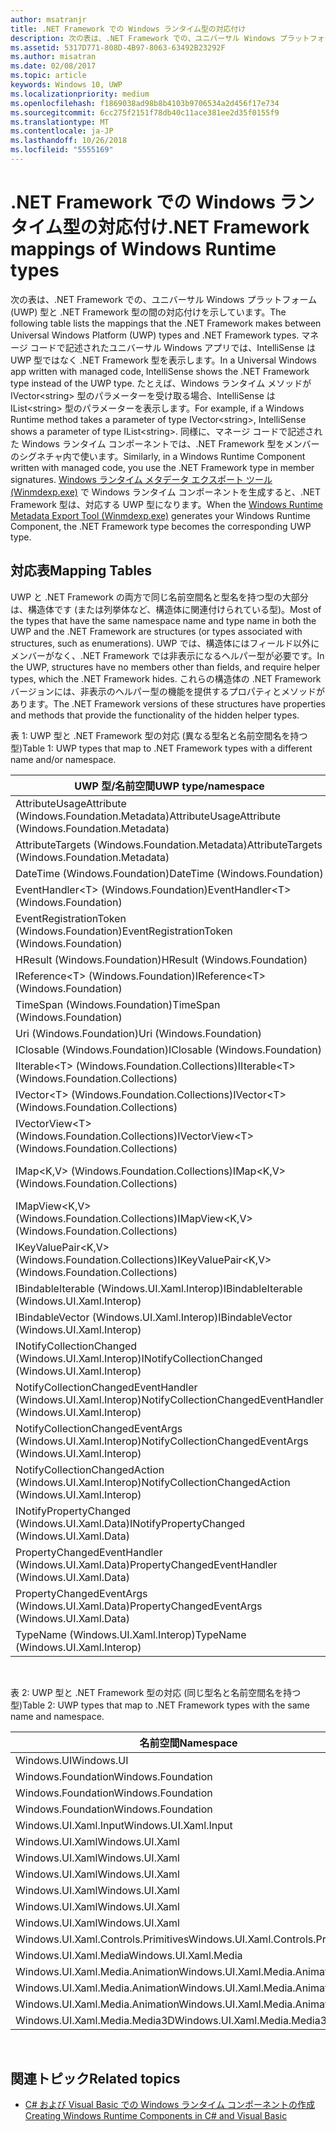 ```yaml
---
author: msatranjr
title: .NET Framework での Windows ランタイム型の対応付け
description: 次の表は、.NET Framework での、ユニバーサル Windows プラットフォーム (UWP) 型と .NET Framework 型の間の対応付けを示しています。
ms.assetid: 5317D771-808D-4B97-8063-63492B23292F
ms.author: misatran
ms.date: 02/08/2017
ms.topic: article
keywords: Windows 10, UWP
ms.localizationpriority: medium
ms.openlocfilehash: f1869038ad98b8b4103b9706534a2d456f17e734
ms.sourcegitcommit: 6cc275f2151f78db40c11ace381ee2d35f0155f9
ms.translationtype: MT
ms.contentlocale: ja-JP
ms.lasthandoff: 10/26/2018
ms.locfileid: "5555169"
---
```

# <a name="net-framework-mappings-of-windows-runtime-types"></a><span data-ttu-id="24af7-104">.NET Framework での Windows ランタイム型の対応付け</span><span class="sxs-lookup"><span data-stu-id="24af7-104">.NET Framework mappings of Windows Runtime types</span></span>



<span data-ttu-id="24af7-105">次の表は、.NET Framework での、ユニバーサル Windows プラットフォーム (UWP) 型と .NET Framework 型の間の対応付けを示しています。</span><span class="sxs-lookup"><span data-stu-id="24af7-105">The following table lists the mappings that the .NET Framework makes between Universal Windows Platform (UWP) types and .NET Framework types.</span></span> <span data-ttu-id="24af7-106">マネージ コードで記述されたユニバーサル Windows アプリでは、IntelliSense は UWP 型ではなく .NET Framework 型を表示します。</span><span class="sxs-lookup"><span data-stu-id="24af7-106">In a Universal Windows app written with managed code, IntelliSense shows the .NET Framework type instead of the UWP type.</span></span> <span data-ttu-id="24af7-107">たとえば、Windows ランタイム メソッドが IVector&lt;string&gt; 型のパラメーターを受け取る場合、IntelliSense は IList&lt;string&gt; 型のパラメーターを表示します。</span><span class="sxs-lookup"><span data-stu-id="24af7-107">For example, if a Windows Runtime method takes a parameter of type IVector&lt;string&gt;, IntelliSense shows a parameter of type IList&lt;string&gt;.</span></span> <span data-ttu-id="24af7-108">同様に、マネージ コードで記述された Windows ランタイム コンポーネントでは、.NET Framework 型をメンバーのシグネチャ内で使います。</span><span class="sxs-lookup"><span data-stu-id="24af7-108">Similarly, in a Windows Runtime Component written with managed code, you use the .NET Framework type in member signatures.</span></span> <span data-ttu-id="24af7-109">[Windows ランタイム メタデータ エクスポート ツール (Winmdexp.exe)](https://msdn.microsoft.com/library/hh925576.aspx) で Windows ランタイム コンポーネントを生成すると、.NET Framework 型は、対応する UWP 型になります。</span><span class="sxs-lookup"><span data-stu-id="24af7-109">When the [Windows Runtime Metadata Export Tool (Winmdexp.exe)](https://msdn.microsoft.com/library/hh925576.aspx) generates your Windows Runtime Component, the .NET Framework type becomes the corresponding UWP type.</span></span>

## <a name="mapping-tables"></a><span data-ttu-id="24af7-110">対応表</span><span class="sxs-lookup"><span data-stu-id="24af7-110">Mapping Tables</span></span>


<span data-ttu-id="24af7-111">UWP と .NET Framework の両方で同じ名前空間名と型名を持つ型の大部分は、構造体です (または列挙体など、構造体に関連付けられている型)。</span><span class="sxs-lookup"><span data-stu-id="24af7-111">Most of the types that have the same namespace name and type name in both the UWP and the .NET Framework are structures (or types associated with structures, such as enumerations).</span></span> <span data-ttu-id="24af7-112">UWP では、構造体にはフィールド以外にメンバーがなく、.NET Framework では非表示になるヘルパー型が必要です。</span><span class="sxs-lookup"><span data-stu-id="24af7-112">In the UWP, structures have no members other than fields, and require helper types, which the .NET Framework hides.</span></span> <span data-ttu-id="24af7-113">これらの構造体の .NET Framework バージョンには、非表示のヘルパー型の機能を提供するプロパティとメソッドがあります。</span><span class="sxs-lookup"><span data-stu-id="24af7-113">The .NET Framework versions of these structures have properties and methods that provide the functionality of the hidden helper types.</span></span>

<span data-ttu-id="24af7-114">表 1: UWP 型と .NET Framework 型の対応 (異なる型名と名前空間名を持つ型)</span><span class="sxs-lookup"><span data-stu-id="24af7-114">Table 1: UWP types that map to .NET Framework types with a different name and/or namespace.</span></span>

| <span data-ttu-id="24af7-115">UWP 型/名前空間</span><span class="sxs-lookup"><span data-stu-id="24af7-115">UWP type/namespace</span></span>                                            | <span data-ttu-id="24af7-116">.NET Framework 型/名前空間</span><span class="sxs-lookup"><span data-stu-id="24af7-116">.NET Framework type/namespace</span></span>                                          | <span data-ttu-id="24af7-117">.NET Framework アセンブリ</span><span class="sxs-lookup"><span data-stu-id="24af7-117">.NET Framework assembly</span></span>                           |
|---------------------------------------------------------------|------------------------------------------------------------------------|---------------------------------------------------|
| <span data-ttu-id="24af7-118">AttributeUsageAttribute (Windows.Foundation.Metadata)</span><span class="sxs-lookup"><span data-stu-id="24af7-118">AttributeUsageAttribute (Windows.Foundation.Metadata)</span></span>         | <span data-ttu-id="24af7-119">AttributeUsageAttribute (System)</span><span class="sxs-lookup"><span data-stu-id="24af7-119">AttributeUsageAttribute (System)</span></span>                                       | <span data-ttu-id="24af7-120">System.Runtime.dll</span><span class="sxs-lookup"><span data-stu-id="24af7-120">System.Runtime.dll</span></span>                                |
| <span data-ttu-id="24af7-121">AttributeTargets (Windows.Foundation.Metadata)</span><span class="sxs-lookup"><span data-stu-id="24af7-121">AttributeTargets (Windows.Foundation.Metadata)</span></span>                | <span data-ttu-id="24af7-122">AttributeTargets (System)</span><span class="sxs-lookup"><span data-stu-id="24af7-122">AttributeTargets (System)</span></span>                                              | <span data-ttu-id="24af7-123">System.Runtime.dll</span><span class="sxs-lookup"><span data-stu-id="24af7-123">System.Runtime.dll</span></span>                                |
| <span data-ttu-id="24af7-124">DateTime (Windows.Foundation)</span><span class="sxs-lookup"><span data-stu-id="24af7-124">DateTime (Windows.Foundation)</span></span>                                 | <span data-ttu-id="24af7-125">DateTimeOffset (System)</span><span class="sxs-lookup"><span data-stu-id="24af7-125">DateTimeOffset (System)</span></span>                                                | <span data-ttu-id="24af7-126">System.Runtime.dll</span><span class="sxs-lookup"><span data-stu-id="24af7-126">System.Runtime.dll</span></span>                                |
| <span data-ttu-id="24af7-127">EventHandler&lt;T&gt; (Windows.Foundation)</span><span class="sxs-lookup"><span data-stu-id="24af7-127">EventHandler&lt;T&gt; (Windows.Foundation)</span></span>                    | <span data-ttu-id="24af7-128">EventHandler&lt;T&gt; (System)</span><span class="sxs-lookup"><span data-stu-id="24af7-128">EventHandler&lt;T&gt; (System)</span></span>                                         | <span data-ttu-id="24af7-129">System.Runtime.dll</span><span class="sxs-lookup"><span data-stu-id="24af7-129">System.Runtime.dll</span></span>                                |
| <span data-ttu-id="24af7-130">EventRegistrationToken (Windows.Foundation)</span><span class="sxs-lookup"><span data-stu-id="24af7-130">EventRegistrationToken (Windows.Foundation)</span></span>                   | <span data-ttu-id="24af7-131">EventRegistrationToken (System.Runtime.InteropServices.WindowsRuntime)</span><span class="sxs-lookup"><span data-stu-id="24af7-131">EventRegistrationToken (System.Runtime.InteropServices.WindowsRuntime)</span></span> | <span data-ttu-id="24af7-132">System.Runtime.InteropServices.WindowsRuntime.dll</span><span class="sxs-lookup"><span data-stu-id="24af7-132">System.Runtime.InteropServices.WindowsRuntime.dll</span></span> |
| <span data-ttu-id="24af7-133">HResult (Windows.Foundation)</span><span class="sxs-lookup"><span data-stu-id="24af7-133">HResult (Windows.Foundation)</span></span>                                  | <span data-ttu-id="24af7-134">Exception (System)</span><span class="sxs-lookup"><span data-stu-id="24af7-134">Exception (System)</span></span>                                                     | <span data-ttu-id="24af7-135">System.Runtime.dll</span><span class="sxs-lookup"><span data-stu-id="24af7-135">System.Runtime.dll</span></span>                                |
| <span data-ttu-id="24af7-136">IReference&lt;T&gt; (Windows.Foundation)</span><span class="sxs-lookup"><span data-stu-id="24af7-136">IReference&lt;T&gt; (Windows.Foundation)</span></span>                      | <span data-ttu-id="24af7-137">Nullable&lt;T&gt; (System)</span><span class="sxs-lookup"><span data-stu-id="24af7-137">Nullable&lt;T&gt; (System)</span></span>                                             | <span data-ttu-id="24af7-138">System.Runtime.dll</span><span class="sxs-lookup"><span data-stu-id="24af7-138">System.Runtime.dll</span></span>                                |
| <span data-ttu-id="24af7-139">TimeSpan (Windows.Foundation)</span><span class="sxs-lookup"><span data-stu-id="24af7-139">TimeSpan (Windows.Foundation)</span></span>                                 | <span data-ttu-id="24af7-140">TimeSpan (System)</span><span class="sxs-lookup"><span data-stu-id="24af7-140">TimeSpan (System)</span></span>                                                      | <span data-ttu-id="24af7-141">System.Runtime.dll</span><span class="sxs-lookup"><span data-stu-id="24af7-141">System.Runtime.dll</span></span>                                |
| <span data-ttu-id="24af7-142">Uri (Windows.Foundation)</span><span class="sxs-lookup"><span data-stu-id="24af7-142">Uri (Windows.Foundation)</span></span>                                      | <span data-ttu-id="24af7-143">Uri (System)</span><span class="sxs-lookup"><span data-stu-id="24af7-143">Uri (System)</span></span>                                                           | <span data-ttu-id="24af7-144">System.Runtime.dll</span><span class="sxs-lookup"><span data-stu-id="24af7-144">System.Runtime.dll</span></span>                                |
| <span data-ttu-id="24af7-145">IClosable (Windows.Foundation)</span><span class="sxs-lookup"><span data-stu-id="24af7-145">IClosable (Windows.Foundation)</span></span>                                | <span data-ttu-id="24af7-146">IDisposable (System)</span><span class="sxs-lookup"><span data-stu-id="24af7-146">IDisposable (System)</span></span>                                                   | <span data-ttu-id="24af7-147">System.Runtime.dll</span><span class="sxs-lookup"><span data-stu-id="24af7-147">System.Runtime.dll</span></span>                                |
| <span data-ttu-id="24af7-148">IIterable&lt;T&gt; (Windows.Foundation.Collections)</span><span class="sxs-lookup"><span data-stu-id="24af7-148">IIterable&lt;T&gt; (Windows.Foundation.Collections)</span></span>           | <span data-ttu-id="24af7-149">IEnumerable&lt;T&gt; (System.Collections.Generic)</span><span class="sxs-lookup"><span data-stu-id="24af7-149">IEnumerable&lt;T&gt; (System.Collections.Generic)</span></span>                      | <span data-ttu-id="24af7-150">System.Runtime.dll</span><span class="sxs-lookup"><span data-stu-id="24af7-150">System.Runtime.dll</span></span>                                |
| <span data-ttu-id="24af7-151">IVector&lt;T&gt; (Windows.Foundation.Collections)</span><span class="sxs-lookup"><span data-stu-id="24af7-151">IVector&lt;T&gt; (Windows.Foundation.Collections)</span></span>             | <span data-ttu-id="24af7-152">IList&lt;T&gt; (System.Collections.Generic)</span><span class="sxs-lookup"><span data-stu-id="24af7-152">IList&lt;T&gt; (System.Collections.Generic)</span></span>                            | <span data-ttu-id="24af7-153">System.Runtime.dll</span><span class="sxs-lookup"><span data-stu-id="24af7-153">System.Runtime.dll</span></span>                                |
| <span data-ttu-id="24af7-154">IVectorView&lt;T&gt; (Windows.Foundation.Collections)</span><span class="sxs-lookup"><span data-stu-id="24af7-154">IVectorView&lt;T&gt; (Windows.Foundation.Collections)</span></span>         | <span data-ttu-id="24af7-155">IReadOnlyList&lt;T&gt; (System.Collections.Generic)</span><span class="sxs-lookup"><span data-stu-id="24af7-155">IReadOnlyList&lt;T&gt; (System.Collections.Generic)</span></span>                    | <span data-ttu-id="24af7-156">System.Runtime.dll</span><span class="sxs-lookup"><span data-stu-id="24af7-156">System.Runtime.dll</span></span>                                |
| <span data-ttu-id="24af7-157">IMap&lt;K,V&gt; (Windows.Foundation.Collections)</span><span class="sxs-lookup"><span data-stu-id="24af7-157">IMap&lt;K,V&gt; (Windows.Foundation.Collections)</span></span>              | <span data-ttu-id="24af7-158">IDictionary&lt;TKey,TValue&gt; (System.Collections.Generic)</span><span class="sxs-lookup"><span data-stu-id="24af7-158">IDictionary&lt;TKey,TValue&gt; (System.Collections.Generic)</span></span>            | <span data-ttu-id="24af7-159">System.Runtime.dll</span><span class="sxs-lookup"><span data-stu-id="24af7-159">System.Runtime.dll</span></span>                                |
| <span data-ttu-id="24af7-160">IMapView&lt;K,V&gt; (Windows.Foundation.Collections)</span><span class="sxs-lookup"><span data-stu-id="24af7-160">IMapView&lt;K,V&gt; (Windows.Foundation.Collections)</span></span>          | <span data-ttu-id="24af7-161">IReadOnlyDictionary&lt;TKey,TValue&gt; (System.Collections.Generic)</span><span class="sxs-lookup"><span data-stu-id="24af7-161">IReadOnlyDictionary&lt;TKey,TValue&gt; (System.Collections.Generic)</span></span>    | <span data-ttu-id="24af7-162">System.Runtime.dll</span><span class="sxs-lookup"><span data-stu-id="24af7-162">System.Runtime.dll</span></span>                                |
| <span data-ttu-id="24af7-163">IKeyValuePair&lt;K,V&gt; (Windows.Foundation.Collections)</span><span class="sxs-lookup"><span data-stu-id="24af7-163">IKeyValuePair&lt;K,V&gt; (Windows.Foundation.Collections)</span></span>     | <span data-ttu-id="24af7-164">KeyValuePair&lt;TKey,TValue&gt; (System.Collections.Generic)</span><span class="sxs-lookup"><span data-stu-id="24af7-164">KeyValuePair&lt;TKey,TValue&gt; (System.Collections.Generic)</span></span>           | <span data-ttu-id="24af7-165">System.Runtime.dll</span><span class="sxs-lookup"><span data-stu-id="24af7-165">System.Runtime.dll</span></span>                                |
| <span data-ttu-id="24af7-166">IBindableIterable (Windows.UI.Xaml.Interop)</span><span class="sxs-lookup"><span data-stu-id="24af7-166">IBindableIterable (Windows.UI.Xaml.Interop)</span></span>                   | <span data-ttu-id="24af7-167">IEnumerable (System.Collections)</span><span class="sxs-lookup"><span data-stu-id="24af7-167">IEnumerable (System.Collections)</span></span>                                       | <span data-ttu-id="24af7-168">System.Runtime.dll</span><span class="sxs-lookup"><span data-stu-id="24af7-168">System.Runtime.dll</span></span>                                |
| <span data-ttu-id="24af7-169">IBindableVector (Windows.UI.Xaml.Interop)</span><span class="sxs-lookup"><span data-stu-id="24af7-169">IBindableVector (Windows.UI.Xaml.Interop)</span></span>                     | <span data-ttu-id="24af7-170">IList (System.Collections)</span><span class="sxs-lookup"><span data-stu-id="24af7-170">IList (System.Collections)</span></span>                                             | <span data-ttu-id="24af7-171">System.Runtime.dll</span><span class="sxs-lookup"><span data-stu-id="24af7-171">System.Runtime.dll</span></span>                                |
| <span data-ttu-id="24af7-172">INotifyCollectionChanged (Windows.UI.Xaml.Interop)</span><span class="sxs-lookup"><span data-stu-id="24af7-172">INotifyCollectionChanged (Windows.UI.Xaml.Interop)</span></span>            | <span data-ttu-id="24af7-173">INotifyCollectionChanged (System.Collections.Specialized)</span><span class="sxs-lookup"><span data-stu-id="24af7-173">INotifyCollectionChanged (System.Collections.Specialized)</span></span>              | <span data-ttu-id="24af7-174">System.ObjectModel.dll</span><span class="sxs-lookup"><span data-stu-id="24af7-174">System.ObjectModel.dll</span></span>                            |
| <span data-ttu-id="24af7-175">NotifyCollectionChangedEventHandler (Windows.UI.Xaml.Interop)</span><span class="sxs-lookup"><span data-stu-id="24af7-175">NotifyCollectionChangedEventHandler (Windows.UI.Xaml.Interop)</span></span> | <span data-ttu-id="24af7-176">NotifyCollectionChangedEventHandler (System.Collections.Specialized)</span><span class="sxs-lookup"><span data-stu-id="24af7-176">NotifyCollectionChangedEventHandler (System.Collections.Specialized)</span></span>   | <span data-ttu-id="24af7-177">System.ObjectModel.dll</span><span class="sxs-lookup"><span data-stu-id="24af7-177">System.ObjectModel.dll</span></span>                            |
| <span data-ttu-id="24af7-178">NotifyCollectionChangedEventArgs (Windows.UI.Xaml.Interop)</span><span class="sxs-lookup"><span data-stu-id="24af7-178">NotifyCollectionChangedEventArgs (Windows.UI.Xaml.Interop)</span></span>    | <span data-ttu-id="24af7-179">NotifyCollectionChangedEventArgs (System.Collections.Specialized)</span><span class="sxs-lookup"><span data-stu-id="24af7-179">NotifyCollectionChangedEventArgs (System.Collections.Specialized)</span></span>      | <span data-ttu-id="24af7-180">System.ObjectModel.dll</span><span class="sxs-lookup"><span data-stu-id="24af7-180">System.ObjectModel.dll</span></span>                            |
| <span data-ttu-id="24af7-181">NotifyCollectionChangedAction (Windows.UI.Xaml.Interop)</span><span class="sxs-lookup"><span data-stu-id="24af7-181">NotifyCollectionChangedAction (Windows.UI.Xaml.Interop)</span></span>       | <span data-ttu-id="24af7-182">NotifyCollectionChangedAction (System.Collections.Specialized)</span><span class="sxs-lookup"><span data-stu-id="24af7-182">NotifyCollectionChangedAction (System.Collections.Specialized)</span></span>         | <span data-ttu-id="24af7-183">System.ObjectModel.dll</span><span class="sxs-lookup"><span data-stu-id="24af7-183">System.ObjectModel.dll</span></span>                            |
| <span data-ttu-id="24af7-184">INotifyPropertyChanged (Windows.UI.Xaml.Data)</span><span class="sxs-lookup"><span data-stu-id="24af7-184">INotifyPropertyChanged (Windows.UI.Xaml.Data)</span></span>                 | <span data-ttu-id="24af7-185">INotifyPropertyChanged (System.ComponentModel)</span><span class="sxs-lookup"><span data-stu-id="24af7-185">INotifyPropertyChanged (System.ComponentModel)</span></span>                         | <span data-ttu-id="24af7-186">System.ObjectModel.dll</span><span class="sxs-lookup"><span data-stu-id="24af7-186">System.ObjectModel.dll</span></span>                            |
| <span data-ttu-id="24af7-187">PropertyChangedEventHandler (Windows.UI.Xaml.Data)</span><span class="sxs-lookup"><span data-stu-id="24af7-187">PropertyChangedEventHandler (Windows.UI.Xaml.Data)</span></span>            | <span data-ttu-id="24af7-188">PropertyChangedEventHandler (System.ComponentModel)</span><span class="sxs-lookup"><span data-stu-id="24af7-188">PropertyChangedEventHandler (System.ComponentModel)</span></span>                    | <span data-ttu-id="24af7-189">System.ObjectModel.dll</span><span class="sxs-lookup"><span data-stu-id="24af7-189">System.ObjectModel.dll</span></span>                            |
| <span data-ttu-id="24af7-190">PropertyChangedEventArgs (Windows.UI.Xaml.Data)</span><span class="sxs-lookup"><span data-stu-id="24af7-190">PropertyChangedEventArgs (Windows.UI.Xaml.Data)</span></span>               | <span data-ttu-id="24af7-191">PropertyChangedEventArgs (System.ComponentModel)</span><span class="sxs-lookup"><span data-stu-id="24af7-191">PropertyChangedEventArgs (System.ComponentModel)</span></span>                       | <span data-ttu-id="24af7-192">System.ObjectModel.dll</span><span class="sxs-lookup"><span data-stu-id="24af7-192">System.ObjectModel.dll</span></span>                            |
| <span data-ttu-id="24af7-193">TypeName (Windows.UI.Xaml.Interop)</span><span class="sxs-lookup"><span data-stu-id="24af7-193">TypeName (Windows.UI.Xaml.Interop)</span></span>                            | <span data-ttu-id="24af7-194">Type (System)</span><span class="sxs-lookup"><span data-stu-id="24af7-194">Type (System)</span></span>                                                          | <span data-ttu-id="24af7-195">System.Runtime.dll</span><span class="sxs-lookup"><span data-stu-id="24af7-195">System.Runtime.dll</span></span>                                |

 

<span data-ttu-id="24af7-196">表 2: UWP 型と .NET Framework 型の対応 (同じ型名と名前空間名を持つ型)</span><span class="sxs-lookup"><span data-stu-id="24af7-196">Table 2: UWP types that map to .NET Framework types with the same name and namespace.</span></span>

| <span data-ttu-id="24af7-197">名前空間</span><span class="sxs-lookup"><span data-stu-id="24af7-197">Namespace</span></span>                           | <span data-ttu-id="24af7-198">型</span><span class="sxs-lookup"><span data-stu-id="24af7-198">Type</span></span>               | <span data-ttu-id="24af7-199">.NET Framework アセンブリ</span><span class="sxs-lookup"><span data-stu-id="24af7-199">.NET Framework assembly</span></span>                   |
|-------------------------------------|--------------------|-------------------------------------------|
| <span data-ttu-id="24af7-200">Windows.UI</span><span class="sxs-lookup"><span data-stu-id="24af7-200">Windows.UI</span></span>                          | <span data-ttu-id="24af7-201">Color</span><span class="sxs-lookup"><span data-stu-id="24af7-201">Color</span></span>              | <span data-ttu-id="24af7-202">System.Runtime.WindowsRuntime.dll</span><span class="sxs-lookup"><span data-stu-id="24af7-202">System.Runtime.WindowsRuntime.dll</span></span>         |
| <span data-ttu-id="24af7-203">Windows.Foundation</span><span class="sxs-lookup"><span data-stu-id="24af7-203">Windows.Foundation</span></span>                  | <span data-ttu-id="24af7-204">Point</span><span class="sxs-lookup"><span data-stu-id="24af7-204">Point</span></span>              | <span data-ttu-id="24af7-205">System.Runtime.WindowsRuntime.dll</span><span class="sxs-lookup"><span data-stu-id="24af7-205">System.Runtime.WindowsRuntime.dll</span></span>         |
| <span data-ttu-id="24af7-206">Windows.Foundation</span><span class="sxs-lookup"><span data-stu-id="24af7-206">Windows.Foundation</span></span>                  | <span data-ttu-id="24af7-207">Rect</span><span class="sxs-lookup"><span data-stu-id="24af7-207">Rect</span></span>               | <span data-ttu-id="24af7-208">System.Runtime.WindowsRuntime.dll</span><span class="sxs-lookup"><span data-stu-id="24af7-208">System.Runtime.WindowsRuntime.dll</span></span>         |
| <span data-ttu-id="24af7-209">Windows.Foundation</span><span class="sxs-lookup"><span data-stu-id="24af7-209">Windows.Foundation</span></span>                  | <span data-ttu-id="24af7-210">Size</span><span class="sxs-lookup"><span data-stu-id="24af7-210">Size</span></span>               | <span data-ttu-id="24af7-211">System.Runtime.WindowsRuntime.dll</span><span class="sxs-lookup"><span data-stu-id="24af7-211">System.Runtime.WindowsRuntime.dll</span></span>         |
| <span data-ttu-id="24af7-212">Windows.UI.Xaml.Input</span><span class="sxs-lookup"><span data-stu-id="24af7-212">Windows.UI.Xaml.Input</span></span>               | <span data-ttu-id="24af7-213">ICommand</span><span class="sxs-lookup"><span data-stu-id="24af7-213">ICommand</span></span>           | <span data-ttu-id="24af7-214">System.ObjectModel.dll</span><span class="sxs-lookup"><span data-stu-id="24af7-214">System.ObjectModel.dll</span></span>                    |
| <span data-ttu-id="24af7-215">Windows.UI.Xaml</span><span class="sxs-lookup"><span data-stu-id="24af7-215">Windows.UI.Xaml</span></span>                     | <span data-ttu-id="24af7-216">CornerRadius</span><span class="sxs-lookup"><span data-stu-id="24af7-216">CornerRadius</span></span>       | <span data-ttu-id="24af7-217">System.Runtime.WindowsRuntime.UI.Xaml.dll</span><span class="sxs-lookup"><span data-stu-id="24af7-217">System.Runtime.WindowsRuntime.UI.Xaml.dll</span></span> |
| <span data-ttu-id="24af7-218">Windows.UI.Xaml</span><span class="sxs-lookup"><span data-stu-id="24af7-218">Windows.UI.Xaml</span></span>                     | <span data-ttu-id="24af7-219">Duration</span><span class="sxs-lookup"><span data-stu-id="24af7-219">Duration</span></span>           | <span data-ttu-id="24af7-220">System.Runtime.WindowsRuntime.UI.Xaml.dll</span><span class="sxs-lookup"><span data-stu-id="24af7-220">System.Runtime.WindowsRuntime.UI.Xaml.dll</span></span> |
| <span data-ttu-id="24af7-221">Windows.UI.Xaml</span><span class="sxs-lookup"><span data-stu-id="24af7-221">Windows.UI.Xaml</span></span>                     | <span data-ttu-id="24af7-222">DurationType</span><span class="sxs-lookup"><span data-stu-id="24af7-222">DurationType</span></span>       | <span data-ttu-id="24af7-223">System.Runtime.WindowsRuntime.UI.Xaml.dll</span><span class="sxs-lookup"><span data-stu-id="24af7-223">System.Runtime.WindowsRuntime.UI.Xaml.dll</span></span> |
| <span data-ttu-id="24af7-224">Windows.UI.Xaml</span><span class="sxs-lookup"><span data-stu-id="24af7-224">Windows.UI.Xaml</span></span>                     | <span data-ttu-id="24af7-225">GridLength</span><span class="sxs-lookup"><span data-stu-id="24af7-225">GridLength</span></span>         | <span data-ttu-id="24af7-226">System.Runtime.WindowsRuntime.UI.Xaml.dll</span><span class="sxs-lookup"><span data-stu-id="24af7-226">System.Runtime.WindowsRuntime.UI.Xaml.dll</span></span> |
| <span data-ttu-id="24af7-227">Windows.UI.Xaml</span><span class="sxs-lookup"><span data-stu-id="24af7-227">Windows.UI.Xaml</span></span>                     | <span data-ttu-id="24af7-228">GridUnitType</span><span class="sxs-lookup"><span data-stu-id="24af7-228">GridUnitType</span></span>       | <span data-ttu-id="24af7-229">System.Runtime.WindowsRuntime.UI.Xaml.dll</span><span class="sxs-lookup"><span data-stu-id="24af7-229">System.Runtime.WindowsRuntime.UI.Xaml.dll</span></span> |
| <span data-ttu-id="24af7-230">Windows.UI.Xaml</span><span class="sxs-lookup"><span data-stu-id="24af7-230">Windows.UI.Xaml</span></span>                     | <span data-ttu-id="24af7-231">Thickness</span><span class="sxs-lookup"><span data-stu-id="24af7-231">Thickness</span></span>          | <span data-ttu-id="24af7-232">System.Runtime.WindowsRuntime.UI.Xaml.dll</span><span class="sxs-lookup"><span data-stu-id="24af7-232">System.Runtime.WindowsRuntime.UI.Xaml.dll</span></span> |
| <span data-ttu-id="24af7-233">Windows.UI.Xaml.Controls.Primitives</span><span class="sxs-lookup"><span data-stu-id="24af7-233">Windows.UI.Xaml.Controls.Primitives</span></span> | <span data-ttu-id="24af7-234">GeneratorPosition</span><span class="sxs-lookup"><span data-stu-id="24af7-234">GeneratorPosition</span></span>  | <span data-ttu-id="24af7-235">System.Runtime.WindowsRuntime.UI.Xaml.dll</span><span class="sxs-lookup"><span data-stu-id="24af7-235">System.Runtime.WindowsRuntime.UI.Xaml.dll</span></span> |
| <span data-ttu-id="24af7-236">Windows.UI.Xaml.Media</span><span class="sxs-lookup"><span data-stu-id="24af7-236">Windows.UI.Xaml.Media</span></span>               | <span data-ttu-id="24af7-237">Matrix</span><span class="sxs-lookup"><span data-stu-id="24af7-237">Matrix</span></span>             | <span data-ttu-id="24af7-238">System.Runtime.WindowsRuntime.UI.Xaml.dll</span><span class="sxs-lookup"><span data-stu-id="24af7-238">System.Runtime.WindowsRuntime.UI.Xaml.dll</span></span> |
| <span data-ttu-id="24af7-239">Windows.UI.Xaml.Media.Animation</span><span class="sxs-lookup"><span data-stu-id="24af7-239">Windows.UI.Xaml.Media.Animation</span></span>     | <span data-ttu-id="24af7-240">KeyTime</span><span class="sxs-lookup"><span data-stu-id="24af7-240">KeyTime</span></span>            | <span data-ttu-id="24af7-241">System.Runtime.WindowsRuntime.UI.Xaml.dll</span><span class="sxs-lookup"><span data-stu-id="24af7-241">System.Runtime.WindowsRuntime.UI.Xaml.dll</span></span> |
| <span data-ttu-id="24af7-242">Windows.UI.Xaml.Media.Animation</span><span class="sxs-lookup"><span data-stu-id="24af7-242">Windows.UI.Xaml.Media.Animation</span></span>     | <span data-ttu-id="24af7-243">RepeatBehavior</span><span class="sxs-lookup"><span data-stu-id="24af7-243">RepeatBehavior</span></span>     | <span data-ttu-id="24af7-244">System.Runtime.WindowsRuntime.UI.Xaml.dll</span><span class="sxs-lookup"><span data-stu-id="24af7-244">System.Runtime.WindowsRuntime.UI.Xaml.dll</span></span> |
| <span data-ttu-id="24af7-245">Windows.UI.Xaml.Media.Animation</span><span class="sxs-lookup"><span data-stu-id="24af7-245">Windows.UI.Xaml.Media.Animation</span></span>     | <span data-ttu-id="24af7-246">RepeatBehaviorType</span><span class="sxs-lookup"><span data-stu-id="24af7-246">RepeatBehaviorType</span></span> | <span data-ttu-id="24af7-247">System.Runtime.WindowsRuntime.UI.Xaml.dll</span><span class="sxs-lookup"><span data-stu-id="24af7-247">System.Runtime.WindowsRuntime.UI.Xaml.dll</span></span> |
| <span data-ttu-id="24af7-248">Windows.UI.Xaml.Media.Media3D</span><span class="sxs-lookup"><span data-stu-id="24af7-248">Windows.UI.Xaml.Media.Media3D</span></span>       | <span data-ttu-id="24af7-249">Matrix3D</span><span class="sxs-lookup"><span data-stu-id="24af7-249">Matrix3D</span></span>           | <span data-ttu-id="24af7-250">System.Runtime.WindowsRuntime.UI.Xaml.dll</span><span class="sxs-lookup"><span data-stu-id="24af7-250">System.Runtime.WindowsRuntime.UI.Xaml.dll</span></span> |

 

## <a name="related-topics"></a><span data-ttu-id="24af7-251">関連トピック</span><span class="sxs-lookup"><span data-stu-id="24af7-251">Related topics</span></span>

* [<span data-ttu-id="24af7-252">C# および Visual Basic での Windows ランタイム コンポーネントの作成</span><span class="sxs-lookup"><span data-stu-id="24af7-252">Creating Windows Runtime Components in C# and Visual Basic</span></span>](creating-windows-runtime-components-in-csharp-and-visual-basic.md)
